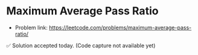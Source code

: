 # Maximum Average Pass Ratio
- Problem link: https://leetcode.com/problems/maximum-average-pass-ratio/

✅ Solution accepted today. (Code capture not available yet)
